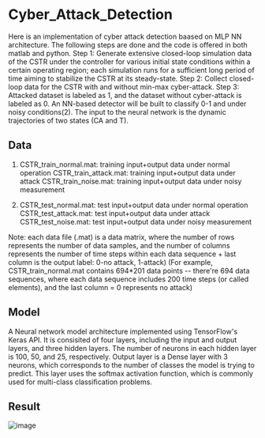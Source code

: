 # Cyber_Attack_Detection

Here is an implementation of cyber attack detection baased on MLP NN architecture.
The following steps are done and the code is offered in both matlab and python.
Step 1: Generate extensive closed-loop simulation data of the CSTR under the controller for various initial state conditions within a certain operating region; each simulation runs for a sufficient long period of time aiming to stabilize the CSTR at its steady-state. 
Step 2: Collect closed-loop data for the CSTR with and without min-max cyber-attack. 
Step 3: Attacked dataset is labeled as 1, and the dataset without cyber-attack is labeled as 0. An NN-based detector will be built to classify 0-1 and under noisy conditions(2). The input to the neural network is the dynamic trajectories of two states (CA and T).

## Data ##

1. CSTR_train_normal.mat: training input+output data under normal operation
CSTR_train_attack.mat: training input+output data under attack
CSTR_train_noise.mat: training input+output data under noisy measurement

2. CSTR_test_normal.mat: test input+output data under normal operation
CSTR_test_attack.mat: test input+output data under attack
CSTR_test_noise.mat: test input+output data under noisy measurement

Note: each data file (.mat) is a data matrix, where the number of rows represents the number of data samples, and the number of columns represents the number of time steps within each data sequence + last column is the output label: 0-no attack, 1-attack)
(For example, CSTR_train_normal.mat contains 694*201 data points -- there're 694 data sequences, where each data sequence includes 200 time steps (or called elements), and the last column = 0 represents no attack)

## Model ##

A Neural network model architecture implemented using TensorFlow's Keras API. It is consisited of four layers, including the input and output layers, and three hidden layers. The number of neurons in each hidden layer is 100, 50, and 25, respectively. Output layer is a Dense layer with 3 neurons, which corresponds to the number of classes the model is trying to predict. This layer uses the softmax activation function, which is commonly used for multi-class classification problems.

## Result ##

![image](https://user-images.githubusercontent.com/128442592/236099734-dc080c86-aaa1-4b31-a842-365e57043d8f.png)





